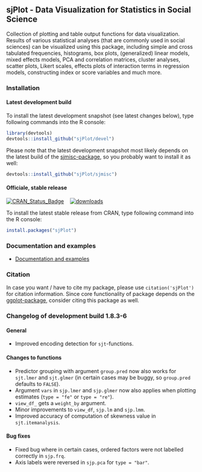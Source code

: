 sjPlot - Data Visualization for Statistics in Social Science
------------------------------------------------------------------------------
Collection of plotting and table output functions for data visualization. Results of various statistical analyses (that are commonly used in social sciences) can be visualized using this package, including simple and cross tabulated frequencies, histograms, box plots, (generalized) linear models, mixed effects models, PCA and correlation matrices, cluster analyses, scatter plots, Likert scales, effects plots of interaction terms in regression models, constructing index or score variables and much more.


### Installation

#### Latest development build

To install the latest development snapshot (see latest changes below), type following commands into the R console:

```r
library(devtools)
devtools::install_github("sjPlot/devel")
```

Please note that the latest development snapshot most likely depends on the latest build of the [sjmisc-package](https://github.com/sjPlot/sjmisc), so you probably want to install it as well:

```r
devtools::install_github("sjPlot/sjmisc")
```

#### Officiale, stable release
[![CRAN_Status_Badge](http://www.r-pkg.org/badges/version/sjPlot)](http://cran.r-project.org/package=sjPlot) 
&#160;&#160;
[![downloads](http://cranlogs.r-pkg.org/badges/sjPlot)](http://cranlogs.r-pkg.org/)

To install the latest stable release from CRAN, type following command into the R console:

```r
install.packages("sjPlot")
```

### Documentation and examples

- [Documentation and examples](http://www.strengejacke.de/sjPlot/)


### Citation

In case you want / have to cite my package, please use `citation('sjPlot')` for citation information. Since core functionality of package depends on the [ggplot-package](http://cran.r-project.org/package=ggplot2), consider citing this package as well.

### Changelog of development build 1.8.3-6

#### General
* Improved encoding detection for `sjt`-functions.

#### Changes to functions
* Predictor grouping with argument `group.pred` now also works for `sjt.lmer` and `sjt.glmer` (in certain cases may be buggy, so `group.pred` defaults to `FALSE`).
* Argument `vars` in `sjp.lmer` and `sjp.glmer` now also applies when plotting estimates (`type = "fe"` or `type = "re"`).
* `view_df_` gets a `weight_by` argument.
* Minor improvements to `view_df`, `sjp.lm` and `sjp.lmm`.
* Improved accuracy of computation of skewness value in `sjt.itemanalysis`.

#### Bug fixes
* Fixed bug where in certain cases, ordered factors were not labelled correctly in `sjp.frq`.
* Axis labels were reversed in `sjp.pca` for `type = "bar"`.
